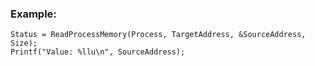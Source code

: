 
### Example:

    Status = ReadProcessMemory(Process, TargetAddress, &SourceAddress, Size);
    Printf("Value: %llu\n", SourceAddress);
